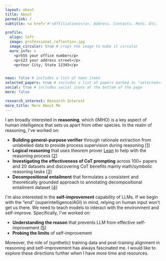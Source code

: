 ```yaml
---
layout: about
title: About
permalink: /
subtitle: <a href='#'>Affiliations</a>. Address. Contacts. Moto. Etc.

profile:
  align: left
  image: professional_reflection.jpg
  image_circular: true # crops the image to make it circular
  more_info: >
    <p>555 your office number</p>
    <p>123 your address street</p>
    <p>Your City, State 12345</p>


news: false # includes a list of news items
selected_papers: true # includes a list of papers marked as "selected={true}"
social: true # includes social icons at the bottom of the page
more: false

research_interest: Research Interest
more_title: More About Me
---
```


I am broadly interested in **reasoning**, which (IMHO) is a key aspect of human intelligence that sets us apart from other species. In the realm of reasoning, I've worked on:
- **Building general-purpose verifier** through rationale extraction from unlabelled data to provide process supervision during reasoning <a href="/publications/#RATIONALYST">[1]</a>
- **Logical reasoning** that uses theorem prover [Lean](https://lean-lang.org/) to help with the reasoning process <a href="/publications/#lean">[2]</a>
- **Investigating the effectiveness of CoT prompting** across 100+ papers and 20 datasets and discovering CoT benefits mainly math/symbolic reasoning tasks <a href="/publications/#cot">[3]</a>
- **Decompositional entailment** that formulates a consistent and theoretically grounded approach to annotating decompositional entailment dataset <a href="/publications/#decompos">[4]</a>


I'm also interested in the **self-improvement** capability of LLMs. If we begin with the “end” (superintelligence/AGI) in mind, relying on human input won't get us there. We need to teach models to interact with the environment and self-improve. Specifically, I've worked on:
- **Understanding the reason** that prevents LLM from effective self-improvement <a href="/publications/#self-[in]correct">[5]</a>
- **Probing the limits** of self-improvement


Moreover, the role of (synthetic) training data and post-training alignment in reasoning and self-improvement has always fascinated me. I would like to explore these directions further when I have more time and resources.
